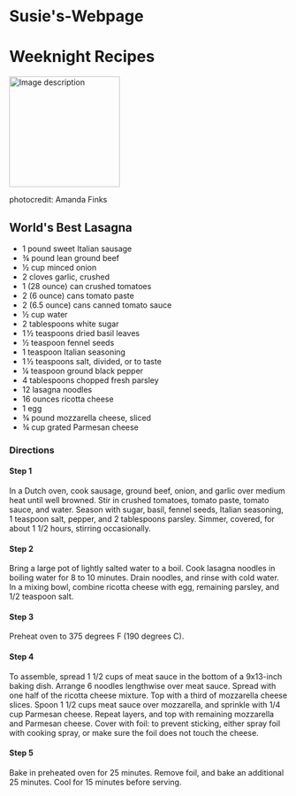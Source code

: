 # Susie's-Webpage
<!DOCTYPE html>   
<html>
  <head>
    <link rel="stylesheet" href="new.css">
    <h1> Weeknight Recipes </h1>
  </head>
  <div class="img-with-text">
    <img src="lasagna15.jpg" alt="Image description" width="200"/>
    <p> photocredit: Amanda Finks</p>
  </div>

    
  <h2> World's Best Lasagna </h2>
  <body>
    <ul>
      <li> 1 pound sweet Italian sausage</li>
      <li> ¾ pound lean ground beef</li>
      <li> ½ cup minced onion</li>
      <li>  2 cloves garlic, crushed</li>
      <li>  1 (28 ounce) can crushed tomatoes</li>
      <li>  2 (6 ounce) cans tomato paste</li>
      <li>  2 (6.5 ounce) cans canned tomato sauce</li>
      <li> ½ cup water</li>
      <li>  2 tablespoons white sugar</li>
      <li>  1 ½ teaspoons dried basil leaves</li>
      <li> ½ teaspoon fennel seeds</li>
      <li> 1 teaspoon Italian seasoning</li>
      <li> 1 ½ teaspoons salt, divided, or to taste</li>
      <li> ¼ teaspoon ground black pepper</li>
      <li> 4 tablespoons chopped fresh parsley</li>
      <li> 12 lasagna noodles</li>
      <li> 16 ounces ricotta cheese</li>
      <li> 1 egg</li>
      <li> ¾ pound mozzarella cheese, sliced</li>
    <li> ¾ cup grated Parmesan cheese </li>
    </ul>
 </body>
  <head>
    <h3> Directions</h3>
  </head>
  <body>
    <h4>Step 1</h4>
    <p> In a Dutch oven, cook sausage, ground beef, onion, and garlic over medium heat until well browned. Stir in crushed tomatoes, tomato paste, tomato sauce, and water. Season with sugar, basil, fennel seeds, Italian seasoning, 1 teaspoon salt, pepper, and 2 tablespoons parsley. Simmer, covered, for about 1 1/2 hours, stirring occasionally.</p>
    <h4> Step 2 </h4>
    <p>Bring a large pot of lightly salted water to a boil. Cook lasagna noodles in boiling water for 8 to 10 minutes. Drain noodles, and rinse with cold water. In a mixing bowl, combine ricotta cheese with egg, remaining parsley, and 1/2 teaspoon salt.</p>
    <h4>Step 3</h4>
    <p>Preheat oven to 375 degrees F (190 degrees C).<p>
    <h4>Step 4</h4>
    <p>To assemble, spread 1 1/2 cups of meat sauce in the bottom of a 9x13-inch baking dish. Arrange 6 noodles lengthwise over meat sauce. Spread with one half of the ricotta cheese mixture. Top with a third of mozzarella cheese slices. Spoon 1 1/2 cups meat sauce over mozzarella, and sprinkle with 1/4 cup Parmesan cheese. Repeat layers, and top with remaining mozzarella and Parmesan cheese. Cover with foil: to prevent sticking, either spray foil with cooking spray, or make sure the foil does not touch the cheese.</p>
    <h4>Step 5</h4>
    <p> Bake in preheated oven for 25 minutes. Remove foil, and bake an additional 25 minutes. Cool for 15 minutes before serving.</p>
  </body>
</html> 
